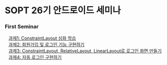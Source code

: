 # SOPT 26기 안드로이드 세미나
### First Seminar
&nbsp;&nbsp;&nbsp;[과제1: ConstraintLayout 심화 학습](https://github.com/shalo1040/sopt_android/tree/master/Seminar1/HW01#hw01_constraintlayout-%EC%8B%AC%ED%99%94-%ED%95%99%EC%8A%B5)<br>
&nbsp;&nbsp;&nbsp;[과제2: 회원가입 및 로그인 기능 구현하기](https://github.com/shalo1040/sopt_android/tree/master/Seminar1/HW02%20%2B%20HW04#HW02)<br>
&nbsp;&nbsp;&nbsp;[과제3: ConstraintLayout, RelativeLayout, LinearLayout로
로그인 화면 만들기](https://github.com/shalo1040/sopt_android/tree/master/Seminar1/HW03#hw03_constraintlayout-relativelayout-linearlayout%EB%A1%9C-%EB%A1%9C%EA%B7%B8%EC%9D%B8-%ED%99%94%EB%A9%B4-%EB%A7%8C%EB%93%A4%EA%B8%B0)<br>
&nbsp;&nbsp;&nbsp;[과제4: 자동 로그인 구현하기](https://github.com/shalo1040/sopt_android/tree/master/Seminar1/HW02%20%2B%20HW04#HW04)